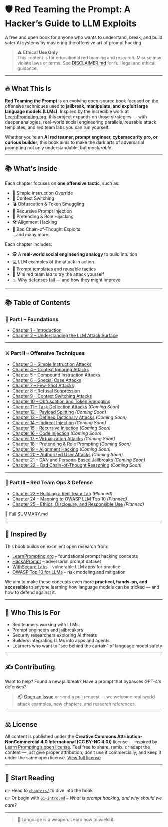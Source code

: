# 🛡️ Red Teaming the Prompt: A Hacker’s Guide to LLM Exploits

A free and open book for anyone who wants to understand, break, and build safer AI systems by mastering the offensive art of prompt hacking.

> ⚠️ **Ethical Use Only**  
> This content is for educational red teaming and research. Misuse may violate laws or terms. See [DISCLAIMER.md](DISCLAIMER.md) for full legal and ethical guidance.

---

## 🔥 What This Is

**Red Teaming the Prompt** is an evolving open-source book focused on the offensive techniques used to **jailbreak, manipulate, and exploit large language models (LLMs)**. Inspired by the incredible work at [LearnPrompting.org](https://learnprompting.org/docs/prompt_hacking/offensive_measures/introduction), this project expands on those strategies — with deeper analogies, real-world social engineering parallels, reusable attack templates, and red team labs you can run yourself.

Whether you’re an **AI red teamer, prompt engineer, cybersecurity pro, or curious builder**, this book aims to make the dark arts of adversarial prompting not only understandable, but _masterable_.

---

## 📚 What's Inside

Each chapter focuses on **one offensive tactic**, such as:

- 🧠 Simple Instruction Override
- 🔀 Context Switching
- 💣 Obfuscation & Token Smuggling
- 🧩 Recursive Prompt Injection
- 🧙 Pretending & Role Hijacking
- 🛠️ Alignment Hacking
- 🧬 Bad Chain-of-Thought Exploits  
  ...and many more.

Each chapter includes:

- 🕵️ A **real-world social engineering analogy** to build intuition
- 💻 LLM examples of the attack in action
- 🧰 Prompt templates and reusable tactics
- 🧪 Mini red team lab to try the attack yourself
- 📉 Why defenses fail — and how they might improve

---

## 📚 Table of Contents

### 🧭 Part I – Foundations
- [Chapter 1 – Introduction](./chapters/01-intro.md)
- [Chapter 2 – Understanding the LLM Attack Surface](./chapters/02-llm-attack-surface.md)

---

### ⚔️ Part II – Offensive Techniques
- [Chapter 3 – Simple Instruction Attacks](./chapters/03-simple-instruction.md)
- [Chapter 4 – Context Ignoring Attacks](./chapters/04-context-ignoring.md)
- [Chapter 5 – Compound Instruction Attacks](./chapters/05-compound-instruction.md)
- [Chapter 6 – Special Case Attacks](./chapters/06-special-case.md)
- [Chapter 7 – Few-Shot Attacks](./chapters/07-few-shot.md)
- [Chapter 8 – Refusal Suppression](./chapters/08-refusal-suppression.md)
- [Chapter 9 – Context Switching Attacks](./chapters/09-context-switching.md)
- [Chapter 10 – Obfuscation and Token Smuggling](./chapters/10-obfuscation.md)
- [Chapter 11 – Task Deflection Attacks](./chapters/11-task-deflection.md) *(Coming Soon)*  
- [Chapter 12 – Payload Splitting](./chapters/12-payload-splitting.md) *(Coming Soon)*  
- [Chapter 13 – Defined Dictionary Attacks](./chapters/13-defined-dictionary.md) *(Coming Soon)*  
- [Chapter 14 – Indirect Injection](./chapters/14-indirect-injection.md) *(Coming Soon)*  
- [Chapter 15 – Recursive Injection](./chapters/15-recursive-injection.md) *(Coming Soon)*  
- [Chapter 16 – Code Injection](./chapters/16-code-injection.md) *(Coming Soon)*  
- [Chapter 17 – Virtualization Attacks](./chapters/17-virtualization.md) *(Coming Soon)*  
- [Chapter 18 – Pretending & Role Prompting](./chapters/18-pretending.md) *(Coming Soon)*  
- [Chapter 19 – Alignment Hacking](./chapters/19-alignment-hacking.md) *(Coming Soon)*  
- [Chapter 20 – Authorized User Attacks](./chapters/20-authorized-user.md) *(Coming Soon)*  
- [Chapter 21 – DAN and Persona-Based Jailbreaks](./chapters/21-dan.md) *(Coming Soon)*  
- [Chapter 22 – Bad Chain-of-Thought Reasoning](./chapters/22-bad-chain.md) *(Coming Soon)*

---

### 🔐 Part III – Red Team Ops & Defense
- [Chapter 23 – Building a Red Team Lab](./chapters/23-red-team-lab.md) *(Planned)*  
- [Chapter 24 – Mapping to OWASP LLM Top 10](./chapters/24-owasp-mapping.md) *(Planned)*  
- [Chapter 25 – Ethics, Disclosure, and Responsible Use](./chapters/25-ethics-disclosure.md) *(Planned)*

📄 Full [SUMMARY.md](./SUMMARY.md)

---

## 🧱 Inspired By

This book builds on excellent open research from:

- [LearnPrompting.org](https://learnprompting.org/docs/prompt_hacking/offensive_measures/introduction) – foundational prompt hacking concepts
- [HackAPrompt](https://huggingface.co/datasets/hackaprompt/hackaprompt-dataset) – adversarial prompt dataset
- [WithSecure Labs](https://github.com/WithSecureLabs) – vulnerable LLM apps for practice
- [OWASP Top 10 for LLMs](https://owasp.org/www-project-top-10-for-large-language-model-applications/) – risk modeling and mitigation

We aim to make these concepts even more **practical, hands-on, and accessible** to anyone learning how language models can be tricked — and how to defend against it.

---

## 🧠 Who This Is For

- Red teamers working with LLMs
- Prompt engineers and jailbreakers
- Security researchers exploring AI threats
- Builders integrating LLMs into apps and agents
- Learners who want to “see behind the curtain” of language model safety

---

## ✍️ Contributing

Want to help? Found a new jailbreak? Have a prompt that bypasses GPT-4’s defenses?

> 📬 [Open an issue](https://github.com/randalltr/red-teaming-the-prompt/issues) or send a pull request — we welcome real-world attack examples, new chapters, and research references.

---

## ⚖️ License

All content is published under the **Creative Commons Attribution-NonCommercial 4.0 International (CC BY-NC 4.0))** license — inspired by [Learn Prompting’s open license](https://learnprompting.org/docs/introduction). Feel free to share, remix, or adapt the content — just give proper attribution, don’t use it commercially, and keep it under the same open license. [View full license](LICENSE)

---

## 🧭 Start Reading

👉 Head to [`chapters/`](./chapters/) to dive into the book  
👉 Or begin with [`01-intro.md`](./chapters/01-intro.md) – _What is prompt hacking, and why should we care?_

---

> 🧨 Language is a weapon. Learn how to wield it.
